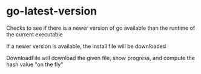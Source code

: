 # go-latest-version
Checks to see if there is a newer version of go available than the runtime of the current executable

If a newer version is available, the install file will be downloaded

DownloadFile will download the given file, show progress, and compute the hash value "on the fly"
